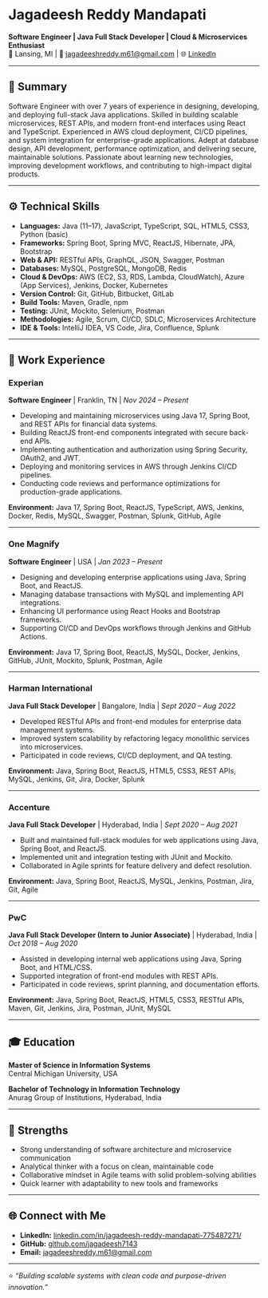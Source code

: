 # Jagadeesh Reddy Mandapati

**Software Engineer | Java Full Stack Developer | Cloud & Microservices Enthusiast**  
📍 Lansing, MI | 📧 jagadeeshreddy.m61@gmail.com | 🌐 [LinkedIn](https://www.linkedin.com/in/jagadeesh-reddy-mandapati-775487271/)

---

## 🧭 Summary

Software Engineer with over 7 years of experience in designing, developing, and deploying full-stack Java applications. Skilled in building scalable microservices, REST APIs, and modern front-end interfaces using React and TypeScript. Experienced in AWS cloud deployment, CI/CD pipelines, and system integration for enterprise-grade applications. Adept at database design, API development, performance optimization, and delivering secure, maintainable solutions. Passionate about learning new technologies, improving development workflows, and contributing to high-impact digital products.

---

## ⚙️ Technical Skills

- **Languages:** Java (11–17), JavaScript, TypeScript, SQL, HTML5, CSS3, Python (basic)  
- **Frameworks:** Spring Boot, Spring MVC, ReactJS, Hibernate, JPA, Bootstrap  
- **Web & API:** RESTful APIs, GraphQL, JSON, Swagger, Postman  
- **Databases:** MySQL, PostgreSQL, MongoDB, Redis  
- **Cloud & DevOps:** AWS (EC2, S3, RDS, Lambda, CloudWatch), Azure (App Services), Jenkins, Docker, Kubernetes  
- **Version Control:** Git, GitHub, Bitbucket, GitLab  
- **Build Tools:** Maven, Gradle, npm  
- **Testing:** JUnit, Mockito, Selenium, Postman  
- **Methodologies:** Agile, Scrum, CI/CD, SDLC, Microservices Architecture  
- **IDE & Tools:** IntelliJ IDEA, VS Code, Jira, Confluence, Splunk  

---

## 💼 Work Experience

### **Experian**  
**Software Engineer** | Franklin, TN | *Nov 2024 – Present*  
- Developing and maintaining microservices using Java 17, Spring Boot, and REST APIs for financial data systems.  
- Building ReactJS front-end components integrated with secure back-end APIs.  
- Implementing authentication and authorization using Spring Security, OAuth2, and JWT.  
- Deploying and monitoring services in AWS through Jenkins CI/CD pipelines.  
- Conducting code reviews and performance optimizations for production-grade applications.  

**Environment:** Java 17, Spring Boot, ReactJS, TypeScript, AWS, Jenkins, Docker, Redis, MySQL, Swagger, Postman, Splunk, GitHub, Agile  

---

### **One Magnify**  
**Software Engineer** | USA | *Jan 2023 – Present*  
- Designing and developing enterprise applications using Java, Spring Boot, and ReactJS.  
- Managing database transactions with MySQL and implementing API integrations.  
- Enhancing UI performance using React Hooks and Bootstrap frameworks.  
- Supporting CI/CD and DevOps workflows through Jenkins and GitHub Actions.  

**Environment:** Java 17, Spring Boot, ReactJS, MySQL, Docker, Jenkins, GitHub, JUnit, Mockito, Splunk, Postman, Agile  

---

### **Harman International**  
**Java Full Stack Developer** | Bangalore, India | *Sept 2020 – Aug 2022*  
- Developed RESTful APIs and front-end modules for enterprise data management systems.  
- Improved system scalability by refactoring legacy monolithic services into microservices.  
- Participated in code reviews, CI/CD deployment, and QA testing.  

**Environment:** Java, Spring Boot, ReactJS, HTML5, CSS3, REST APIs, MySQL, Jenkins, Git, Jira, Docker, Splunk  

---

### **Accenture**  
**Java Full Stack Developer** | Hyderabad, India | *Sept 2020 – Aug 2021*  
- Built and maintained full-stack modules for web applications using Java, Spring Boot, and ReactJS.  
- Implemented unit and integration testing with JUnit and Mockito.  
- Collaborated in Agile sprints for feature delivery and defect resolution.  

**Environment:** Java, Spring Boot, ReactJS, MySQL, Jenkins, Postman, Jira, Git, Agile  

---

### **PwC**  
**Java Full Stack Developer (Intern to Junior Associate)** | Hyderabad, India | *Oct 2018 – Aug 2020*  
- Assisted in developing internal web applications using Java, Spring Boot, and HTML/CSS.  
- Supported integration of front-end modules with REST APIs.  
- Participated in code reviews, sprint planning, and documentation efforts.  

**Environment:** Java, Spring Boot, ReactJS, HTML5, CSS3, RESTful APIs, Maven, Git, Jenkins, Jira, Postman, JUnit, MySQL  

---

## 🎓 Education

**Master of Science in Information Systems**  
Central Michigan University, USA  

**Bachelor of Technology in Information Technology**  
Anurag Group of Institutions, Hyderabad, India  

---

## 🧩 Strengths

- Strong understanding of software architecture and microservice communication  
- Analytical thinker with a focus on clean, maintainable code  
- Collaborative mindset in Agile teams with solid problem-solving abilities  
- Quick learner with adaptability to new tools and frameworks  

---

## 🌐 Connect with Me

- **LinkedIn:** [linkedin.com/in/jagadeesh-reddy-mandapati-775487271/](https://www.linkedin.com/in/jagadeesh-reddy-mandapati-775487271/)  
- **GitHub:** [github.com/jagadeesh7143](https://github.com/jagadeesh7143)  
- **Email:** jagadeeshreddy.m61@gmail.com 

---

⭐ *“Building scalable systems with clean code and purpose-driven innovation.”*
